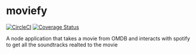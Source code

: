 # moviefy

[![CircleCI](https://circleci.com/gh/cjmash/moviefy/tree/develop.svg?style=svg)](https://circleci.com/gh/cjmash/moviefy/tree/develop) [![Coverage Status](https://coveralls.io/repos/github/cjmash/moviefy/badge.svg)](https://coveralls.io/github/cjmash/moviefy)

A node application that takes a movie from OMDB and interacts with spotify to get all the soundtracks realted to the movie
